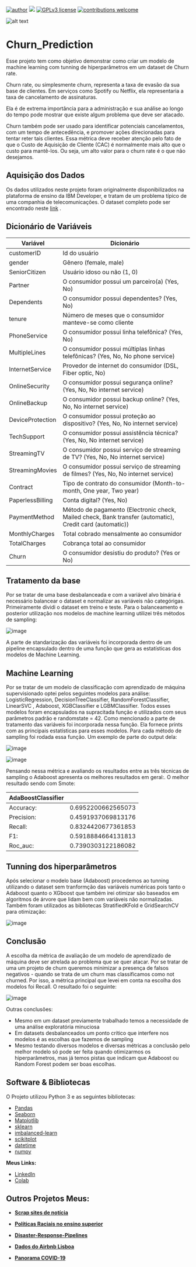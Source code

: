 [![author](https://img.shields.io/badge/author-LeandroMinervino-red.svg)](https://www.linkedin.com/in/leandro-minervino-b469681b/) [![](https://img.shields.io/badge/python-3.7.12+-blue.svg)](https://www.python.org/downloads/release/python-365/) [![GPLv3 license](https://img.shields.io/badge/License-GPLv3-blue.svg)](http://perso.crans.org/besson/LICENSE.html) [![contributions welcome](https://img.shields.io/badge/contributions-welcome-brightgreen.svg?style=flat)]()


![alt text](https://user-images.githubusercontent.com/48839817/149339672-676506a7-f87d-4263-a91b-5efb3c768811.png)


# Churn_Prediction

Esse projeto tem como objetivo demonstrar como criar um modelo de machine learning com tunning de hiperparâmetros em um dataset de Churn rate.

Churn rate, ou simplesmente churn, representa a taxa de evasão da sua base de clientes. Em serviços como Spotify ou Netflix, ela representaria a taxa de cancelamento de assinaturas.

Ela é de extrema importância para a administração e sua análise ao longo do tempo pode mostrar que existe algum problema que deve ser atacado.

Churn também pode ser usado para identificar potenciais cancelamentos, com um tempo de antecedência, e promover ações direcionadas para tentar reter tais clientes. Essa métrica deve receber atenção pelo fato de que o Custo de Aquisição de Cliente (CAC) é normalmente mais alto que o custo para mantê-los. Ou seja, um alto valor para o churn rate é o que não desejamos.

## Aquisição dos Dados

Os dados utilizados neste projeto foram originalmente disponibilizados na plataforma de ensino da IBM Developer, e tratam de um problema típico de uma companhia de telecomunicações. O dataset completo pode ser encontrado neste [link](https://raw.githubusercontent.com/carlosfab/dsnp2/master/datasets/WA_Fn-UseC_-Telco-Customer-Churn.csv) .


## Dicionário de Variáveis




| Variável         | Dicionário                                                                                                |
|------------------|-----------------------------------------------------------------------------------------------------------|
| customerID       |  Id do usuário                                                                                            |
| gender           |  Gênero (female, male)                                                                                    |
| SeniorCitizen    |  Usuário idoso ou não (1, 0)                                                                              |
| Partner          |  O consumidor possui um parceiro(a) (Yes, No)                                                             |
| Dependents       |  O consumidor possui dependentes? (Yes, No)                                                               |
| tenure           |  Número de meses que o consumidor manteve-se como cliente                                                 |
| PhoneService     |  O consumidor possui linha telefônica? (Yes, No)                                                          |
| MultipleLines    |  O consumidor possui múltiplas linhas telefônicas? (Yes, No, No phone service)                            |
| InternetService  |  Provedor de internet do consumidor (DSL, Fiber optic, No)                                                |
| OnlineSecurity   |  O consumidor possui segurança online? (Yes, No, No internet service)                                     |
| OnlineBackup     |  O consumidor possui backup online? (Yes, No, No internet service)                                        |
| DeviceProtection |  O consumidor possui proteção ao dispositivo? (Yes, No, No internet service)                              |
| TechSupport      |  O consumidor possui assistência técnica? (Yes, No, No internet service)                                  |
| StreamingTV      |  O consumidor possui serviço de streaming de TV? (Yes, No, No internet service)                           |
| StreamingMovies  |  O consumidor possui serviço de streaming de filmes? (Yes, No, No internet service)                       |
| Contract         |  Tipo de contrato do consumidor (Month-to-month, One year, Two year)                                      |
| PaperlessBilling |  Conta digital? (Yes, No)                                                                                 |
| PaymentMethod    |  Método de pagamento (Electronic check, Mailed check, Bank transfer (automatic), Credit card (automatic)) |
| MonthlyCharges   |  Total cobrado mensalmente ao consumidor                                                                  |
| TotalCharges     |  Cobrança total ao consumidor                                                                             |
| Churn            |  O consumidor desistiu do produto? (Yes or No)                                                            |



## Tratamento da base

Por se tratar de uma base desbalanceada e com a variável alvo binária é necessário balancear o dataset e normalizar as variáveis não categórigas.
Primeiramente dividi o dataset em treino e teste. Para o balanceamento e posterior utilização nos modelos de machine learning utilizei três métodos de sampling:

![image](https://user-images.githubusercontent.com/48839817/148216159-456b560d-4f26-42a2-acca-0638200259ed.png)

A parte de standarização das variáveis foi incorporada dentro de um pipeline encapsulado dentro de uma função que gera as estatísticas dos modelos de Machine Learning.


## Machine Learning

Por se tratar de um modelo de classificação com aprendizado de máquina supervisionado optei pelos seguintes modelos para análise: LogisticRegression, DecisionTreeClassifier, RandomForestClassifier, LinearSVC , Adaboost, XGBClassifier e LGBMClassifier. Todos esses modelos foram encapsulados na supracitada função e utilizados com seus parâmetros padrão e randomstate = 42.
Como mencionado a parte de tratamento das variáveis foi incorporada nessa função. Ela fornece prints com as principais estatísticas para esses modelos.
Para cada método de sampling foi rodada essa função. Um exemplo de parte do output dela:

![image](https://user-images.githubusercontent.com/48839817/149372209-d893e4d8-39a6-4176-b0ad-df8b871b44e5.png)

![image](https://user-images.githubusercontent.com/48839817/149372279-89eb202b-94ff-46c6-ade2-f4e36aafde55.png)


Pensando nessa métrica e avaliando os resultados entre as três técnicas de sampling o Adaboost apresenta os melhores resultados em geral:. O melhor resultado sendo com Smote:


| AdaBoostClassifier |                      |
|--------------------|----------------------|
| Accuracy:          | 0.6952200662565073   |
| Precision:         | 0.4591937069813176 |
| Recall:            | 0.8324420677361853    |
| F1:                | 0.5918884664131813  |
| Roc_auc:           | 0.7390303122186082   |



## Tunning dos hiperparâmetros

Após selecionar o modelo base (Adaboost) procedemos ao tunning utilizando o dataset sem tranformção das variáveis numéricas pois tanto o Adaboost quanto o XGboost que também irei otimizar são baseados em algoritmos de árvore que lidam bem com variáveis não normalizadas. Também foram utilizados as bibliotecas StratifiedKFold e GridSearchCV para otimização:

![image](https://user-images.githubusercontent.com/48839817/149375345-a20dbb92-75d3-4e45-8aa0-042dc05e8d7a.png)



## Conclusão

A escolha da métrica de avaliação de um modelo de aprendizado de máquina deve ser atrelada ao problema que se quer atacar.
Por se tratar de uma um projeto de churn queremos minimizar a presença de falsos negativos - quando se trata de um churn mas classificamos como not churned.
Por isso, a métrica principal que levei em conta na escolha dos modelos foi Recall. O resultado foi o seguinte:


![image](https://user-images.githubusercontent.com/48839817/149375766-4980cc9f-f760-4320-8ffa-c525a3a7669d.png)



Outras conclusões:

* Mesmo em um dataset previamente trabalhado temos a necessidade de uma análise exploratória minuciosa
* Em datasets desbalanceados um ponto crítico que interfere nos modelos é as escolhas que fazemos de sampling
* Mesmo testando diversos modelos e diversas métricas a conclusão pelo melhor modelo só pode ser feita quando otimizarmos os hiperparâmetros, mas já temos pistas que indicam que Adaboost ou Random Forest podem ser boas escolhas.


## Software & Bibliotecas

O Projeto utilizou Python 3 e as seguintes bibliotecas:

-   [Pandas](http://pandas.pydata.org/)
-   [Seaborn](https://seaborn.pydata.org/index.html)
-   [Matplotlib](https://matplotlib.org/)
-   [sklearn](https://scikit-learn.org/stable/)
-   [imbalanced-learn](https://imbalanced-learn.org/stable/)
-   [scikitplot](https://scikit-plot.readthedocs.io/en/stable/Quickstart.html)
-   [datetime](https://docs.python.org/3/library/datetime.html)
-   [numpy](https://numpy.org/)


**Meus Links:**

* [LinkedIn](https://www.linkedin.com/in/leandro-minervino-b469681b/)
* [Colab](https://colab.research.google.com/drive/1SkgqRVi2Y6016fKROhCkTVGpUivDyu3G?usp=sharing)



## Outros Projetos Meus:


* **[Scrap sites de notícia](https://github.com/leandrominer85/Scrap_sites_noticias)**

* **[Políticas Raciais no ensino superior](https://github.com/leandrominer85/Pol-tica-Racial-no-Ensino-Superior-2009-2019-)**
 
* **[Disaster-Response-Pipelines](https://github.com/leandrominer85/Disaster-Response-Pipelines)**

* **[Dados do Airbnb Lisboa](https://github.com/leandrominer85/Dados-do-Airbnb-Lisboa/blob/main/README.md)**

* **[Panorama COVID-19](https://github.com/leandrominer85/Panorama_Covid-19)**
